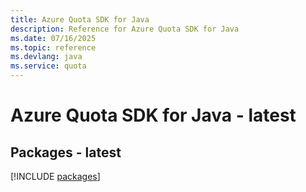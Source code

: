 ```yaml
---
title: Azure Quota SDK for Java
description: Reference for Azure Quota SDK for Java
ms.date: 07/16/2025
ms.topic: reference
ms.devlang: java
ms.service: quota
---
```

# Azure Quota SDK for Java - latest
## Packages - latest
[!INCLUDE [packages](quota-index.md)]